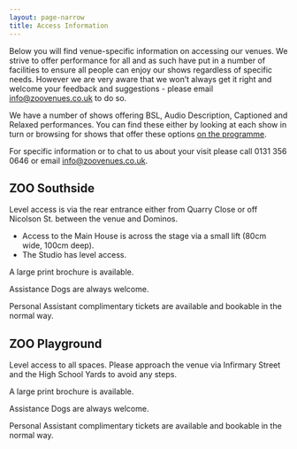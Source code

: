 ```yaml
---
layout: page-narrow
title: Access Information
---
```


Below you will find venue-specific information on accessing our venues. We strive to offer performance for all and as such have put in a number of facilities to ensure all people can enjoy our shows regardless of specific needs. However we are very aware that we won’t always get it right and welcome your feedback and suggestions - please email <info@zoovenues.co.uk> to do so.

We have a number of shows offering BSL, Audio Description, Captioned and Relaxed performances. You can find these either by looking at each show in turn or browsing for shows that offer these options [on the programme](/programme/).

For specific information or to chat to us about your visit please call 0131 356 0646 or email info@zoovenues.co.uk.

## ZOO Southside

Level access is via the rear entrance either from Quarry Close or off Nicolson St. between the venue and Dominos. 
* Access to the Main House is across the stage via a small lift (80cm wide, 100cm deep). 
* The Studio has level access.

A large print brochure is available. 

Assistance Dogs are always welcome. 

Personal Assistant complimentary tickets are available and bookable in the normal way.

## ZOO Playground

Level access to all spaces. Please approach the venue via Infirmary Street and the High School Yards to avoid any steps.

A large print brochure is available.

Assistance Dogs are always welcome.

Personal Assistant complimentary tickets are available and bookable in the normal way.